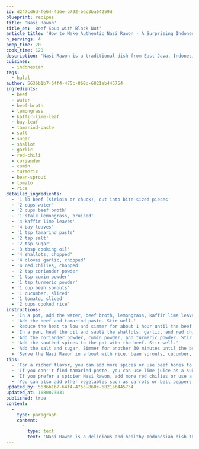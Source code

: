 ```yaml
---
id: d247cd6d-fe64-4d6e-b792-bec3ba64259d
blueprint: recipes
title: 'Nasi Rawon'
title_en: 'Beef Soup with Black Nut'
article_title: 'How to Make Authentic Nasi Rawon - A Surprising Indonesian Delight'
n_servings: 4
prep_time: 20
cook_time: 120
description: 'Nasi Rawon is a traditional dish from East Java, Indonesia, that is both flavorful and healthy. It is made with beef and a blend of spices that give it a unique, rich taste. The dish is usually served with rice and a side of vegetables. If you are looking to impress your guests with an authentic Indonesian dish, then Nasi Rawon is a great option.'
cuisines:
  - indonesian
tags:
  - halal
author: 5636b1b7-64f4-475c-860c-6821ab445754
ingredients:
  - beef
  - water
  - beef-broth
  - lemongrass
  - kaffir-lime-leaf
  - bay-leaf
  - tamarind-paste
  - salt
  - sugar
  - shallot
  - garlic
  - red-chili
  - coriander
  - cumin
  - turmeric
  - bean-sprout
  - tomato
  - rice
detailed_ingredients:
  - '1 lb beef (sirloin or chuck), cut into bite-sized pieces'
  - '2 cups water'
  - '2 cups beef broth'
  - '1 stalk lemongrass, bruised'
  - '4 kaffir lime leaves'
  - '4 bay leaves'
  - '1 tsp tamarind paste'
  - '2 tsp salt'
  - '2 tsp sugar'
  - '3 tbsp cooking oil'
  - '4 shallots, chopped'
  - '4 cloves garlic, chopped'
  - '4 red chilies, chopped'
  - '2 tsp coriander powder'
  - '1 tsp cumin powder'
  - '1 tsp turmeric powder'
  - '1 cup bean sprouts'
  - '1 cucumber, sliced'
  - '1 tomato, sliced'
  - '2 cups cooked rice'
instructions:
  - 'In a pot, add the water, beef broth, lemongrass, kaffir lime leaves, and bay leaves. Bring to a boil.'
  - 'Add the beef and tamarind paste. Stir well.'
  - 'Reduce the heat to low and simmer for about 1 hour until the beef is tender.'
  - 'In a pan, heat the oil and sauté the shallots, garlic, and red chilies until fragrant.'
  - 'Add the coriander powder, cumin powder, and turmeric powder. Stir well.'
  - 'Add the sautéed spices to the pot with the beef. Stir well.'
  - 'Add the salt and sugar. Simmer for another 30 minutes until the broth thickens.'
  - 'Serve the Nasi Rawon in a bowl with rice, bean sprouts, cucumber, and tomato on the side.'
tips:
  - 'For a richer flavor, you can add more spices or use beef bones to make the broth.'
  - 'If you can''t find tamarind paste, you can use lime juice as a substitute.'
  - 'If you prefer a spicier Nasi Rawon, add more red chilies or use a spicier variety.'
  - 'You can also add other vegetables such as carrots or bell peppers to the dish.'
updated_by: 5636b1b7-64f4-475c-860c-6821ab445754
updated_at: 1680073031
published: true
content:
  -
    type: paragraph
    content:
      -
        type: text
        text: 'Nasi Rawon is a delicious and healthy Indonesian dish that is perfect for any occasion. The blend of spices and beef creates a unique and flavorful taste that is sure to impress your guests. With a little bit of patience and practice, you can easily make this dish at home and enjoy it with your family and friends.'
---
```

